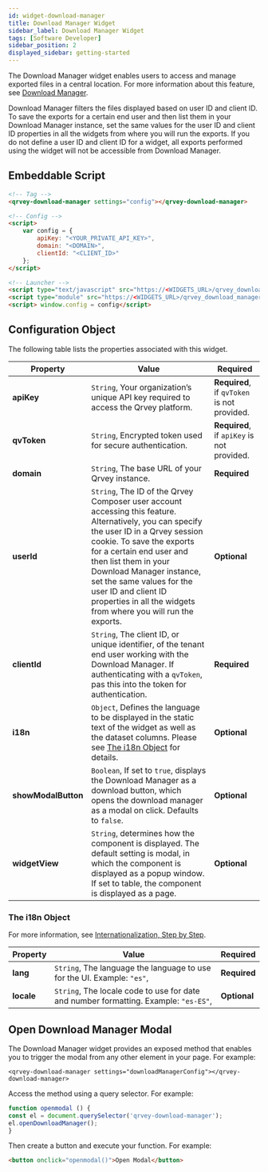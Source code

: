 ```yaml
---
id: widget-download-manager
title: Download Manager Widget
sidebar_label: Download Manager Widget
tags: [Software Developer]
sidebar_position: 2
displayed_sidebar: getting-started
---
```


The Download Manager widget enables users to access and manage exported files in a central location. For more information about this feature, see [Download Manager](../../../composer/download-manager.md). 

Download Manager filters the files displayed based on user ID and client ID. To save the exports for a certain end user and then list them in your Download Manager instance, set the same values for the user ID and client ID properties in all the widgets from where you will run the exports. If you do not define a user ID and client ID for a widget, all exports performed using the widget will not be accessible from Download Manager.

## Embeddable Script

```html
<!-- Tag -->
<qrvey-download-manager settings="config"></qrvey-download-manager>

<!-- Config -->
<script>
    var config = {
        apiKey: "<YOUR_PRIVATE_API_KEY>",
        domain: "<DOMAIN>",
        clientId: "<CLIENT_ID>"
    };
</script>

<!-- Launcher -->
<script type="text/javascript" src="https://<WIDGETS_URL>/qrvey_download_manager/qrvey-download-manager/qrvey-download-manager.js?2023-12-26T15:16:09.665Z"></script>
<script type="module" src="https://<WIDGETS_URL>/qrvey_download_manager/qrvey-download-manager/qrvey-download-manager.esm.js?2023-12-26T15:16:09.665Z"></script>
<script> window.config = config</script>
```

## Configuration Object
The following table lists the properties associated with this widget. 

| **Property** | **Value** | **Required** |
| --- | --- | --- |
| **apiKey** | `String`, Your organization’s unique API key required to access the Qrvey platform. | **Required**, if `qvToken` is not provided. |
| **qvToken** | `String`, Encrypted token used for secure authentication. | **Required**, if `apiKey` is not provided. |
| **domain** | `String`, The base URL of your Qrvey instance. | **Required** | 
| **userId** | `String`, The ID of the Qrvey Composer user account accessing this feature. Alternatively, you can specify the user ID in a Qrvey session cookie. To save the exports for a certain end user and then list them in your Download Manager instance, set the same values for the user ID and client ID properties in all the widgets from where you will run the exports. | **Optional**  |
| **clientId** | `String`, The client ID, or unique identifier, of the tenant end user working with the Download Manager. If authenticating with a `qvToken`, pas this into the token for authentication.  | **Required** |
| **i18n** | `Object`, Defines the language to be displayed in the static text of the widget as well as the dataset columns. Please see [The i18n Object](#the-i18n-object) for details. | **Optional** |
| **showModalButton** | `Boolean`, If set to `true`, displays the Download Manager as a download button, which opens the download manager as a modal on click. Defaults to `false`. | **Optional** |
| **widgetView** | `String`, determines how the component is displayed. The default setting is modal, in which the component is displayed as a popup window. If set to table, the component is displayed as a page. | **Optional** |

### The i18n Object

For more information, see [Internationalization, Step by Step](../../09-Internationalization/internationalization-step-by-step.md#6--configuring-qrvey-widgets-for-internationalization).

| **Property** | **Value** | **Required** |
| --- | --- | --- |
| **lang** | `String`, The language the language to use for the UI. Example: `"es"`,  | **Required** |
| **locale** | `String`, The locale code to use for date and number formatting. Example: `"es-ES"`,  | **Optional** |

## Open Download Manager Modal

The Download Manager widget provides an exposed method that enables you to trigger the modal from any other element in your page. For example:

`<qrvey-download-manager settings="downloadManagerConfig"></qrvey-download-manager>`

Access the method using a query selector. For example: 

```js
function openmodal () {
const el = document.querySelector('qrvey-download-manager');
el.openDownloadManager();
}
```

Then create a button and execute your function. For example: 

```html
<button onclick="openmodal()">Open Modal</button>
```
